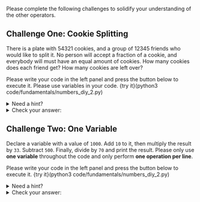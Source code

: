 Please complete the following challenges to solidify your understanding of the other operators.

## Challenge One: Cookie Splitting
There is a plate with 54321 cookies, and a group of 12345 friends who would like to split it. No person will accept a fraction of a cookie, and everybody will must have an equal amount of cookies. How many cookies does each friend get? How many cookies are left over?

Please write your code in the left panel and press the button below to execute it. Please use variables in your code.
{try it}(python3 code/fundamentals/numbers_diy_2.py)

<details><summary>Need a hint?</summary>Remember the modulo and floor division operators!</details>
<details><summary>Check your answer:</summary>You should get `4` cookies per friend and `4941` cookies left over.</details>

## Challenge Two: One Variable
Declare a variable with a value of `1000`. Add `10` to it, then multiply the result by `33`. Subtract `500`. Finally, divide by `70` and print the result. Please only use **one variable** throughout the code and only perform **one operation per line**.

Please write your code in the left panel and press the button below to execute it.
{try it}(python3 code/fundamentals/numbers_diy_2.py)

<details><summary>Need a hint?</summary>Remember `+=`, `-=`, `*=`, and `/=`!</details>
<details><summary>Check your answer:</summary>You should get `469` (possibly ending with `.0`).</details>